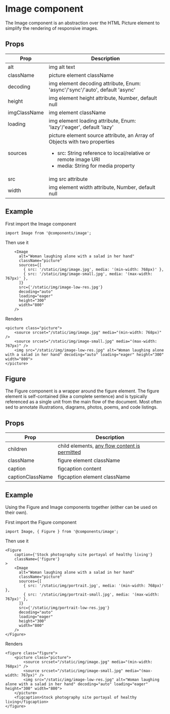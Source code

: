 # Image component

The Image component is an abstraction over the HTML Picture element to simplify the rendering of responsive images.

## Props

| Prop         | Description                                                                                                                                                                                      |
| ------------ | ------------------------------------------------------------------------------------------------------------------------------------------------------------------------------------------------ |
| alt          | img alt text                                                                                                                                                                                     |
| className    | picture element className                                                                                                                                                                        |
| decoding     | img element decoding attribute, Enum: 'async'/'sync'/'auto', default 'async'                                                                                                                     |
| height       | img element height attribute, Number, default null                                                                                                                     |
| imgClassName | img element className                                                                                                                                                                            |
| loading      | img element loading attribute, Enum: 'lazy'/'eager', default 'lazy'                                                                                                                              |
| sources      | picture element source attribute, an Array of Objects with two properties <ul><li>src: String reference to local/relative or remote image URI</li><li>media: String for media property</li></ul> |
| src          | img src attribute                                                                                                                                                                                |
| width       | img element width attribute, Number, default null                                                                                                                     |

## Example

First import the Image component

```
import Image from '@components/image';
```

Then use it

```
	<Image
	  alt="Woman laughing alone with a salad in her hand"
	  className="picture"
	  sources={[
		{ src: '/static/img/image.jpg', media: '(min-width: 768px)' },
		{ src: '/static/img/image-small.jpg', media: '(max-width: 767px)' },
	  ]}
	  src={'/static/img/image-low-res.jpg'}
	  decoding="auto"
	  loading="eager"
	  height="300"
	  width="800"
	/>
```

Renders

```
<picture class="picture">
	<source srcset="/static/img/image.jpg" media="(min-width: 768px)" />
	<source srcset="/static/img/image-small.jpg" media="(max-width: 767px)" />
	<img src="/static/img/image-low-res.jpg" alt="Woman laughing alone with a salad in her hand" decoding="auto" loading="eager" height="300" width="800">
</picture>

```

## Figure

The Figure component is a wrapper around the figure element. The figure element is self-contained (like a complete sentence) and is typically referenced as a single unit from the main flow of the document. Most often sed to annotate illustrations, diagrams, photos, poems, and code listings.

## Props

| Prop             | Description                                                                                                     |
| ---------------- | --------------------------------------------------------------------------------------------------------------- |
| children         | child elements, [any flow content is permitted](https://html.spec.whatwg.org/multipage/dom.html#flow-content-2) |
| className        | figure element className                                                                                        |
| caption          | figcaption content                                                                                              |
| captionClassName | figcaption element className                                                                                    |

## Example

Using the Figure and Image components together (either can be used on their own).

First import the Figure component

```
import Image, { Figure } from '@components/image';
```

Then use it

```
<Figure
	caption={'Stock photography site portayal of healthy living'}
	className={'figure'}
>
	<Image
	  alt="Woman laughing alone with a salad in her hand"
	  className="picture"
	  sources={[
		{ src: '/static/img/portrait.jpg', media: '(min-width: 768px)' },
		{ src: '/static/img/portrait-small.jpg', media: '(max-width: 767px)' },
	  ]}
	  src={'/static/img/portrait-low-res.jpg'}
	  decoding="auto"
	  loading="eager"
	  height="300"
	  width="800"
	/>
</Figure>
```

Renders

```
<figure class="figure">
	<picture class="picture">
		<source srcset="/static/img/image.jpg" media="(min-width: 768px)" />
		<source srcset="/static/img/image-small.jpg" media="(max-width: 767px)" />
		<img src="/static/img/image-low-res.jpg" alt="Woman laughing alone with a salad in her hand" decoding="auto" loading="eager" height="300" width="800">
	</picture>
	<figcaption>Stock photography site portayal of healthy living</figcaption>
</figure>
```
